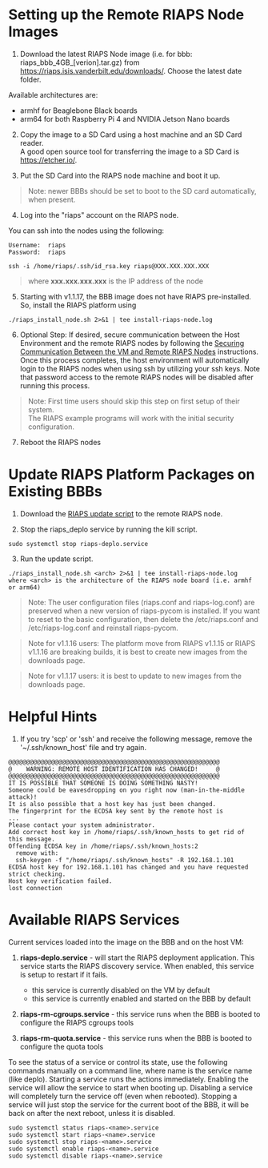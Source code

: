 # Setting up the Remote RIAPS Node Images

1) Download the latest RIAPS Node image (i.e. for bbb: riaps_bbb_4GB_[verion].tar.gz) from
   https://riaps.isis.vanderbilt.edu/downloads/. Choose the latest date folder.

  Available architectures are:
  - armhf for Beaglebone Black boards
  - arm64 for both Raspberry Pi 4 and NVIDIA Jetson Nano boards

2) Copy the image to a SD Card using a host machine and an SD Card reader.  
   A good open source tool for transferring the image to a SD Card is https://etcher.io/.

3) Put the SD Card into the RIAPS node machine and boot it up.  

>Note:  newer BBBs should be set to boot to the SD card automatically, when present.

4) Log into the "riaps" account on the RIAPS node.

 You can ssh into the nodes using the following:

    Username:  riaps
    Password:  riaps

```
ssh -i /home/riaps/.ssh/id_rsa.key riaps@XXX.XXX.XXX.XXX
```
>  where **xxx&#46;xxx&#46;xxx&#46;xxx** is the IP address of the node

5) Starting with v1.1.17, the BBB image does not have RIAPS pre-installed.  So,
   install the RIAPS platform using

```
./riaps_install_node.sh 2>&1 | tee install-riaps-node.log
```


6) Optional Step:  If desired, secure communication between the Host Environment
   and the remote RIAPS nodes by following the [Securing Communication Between the VM and Remote RIAPS Nodes](../riaps-x86runtime/README.md#secure-comm)
   instructions.  Once this process completes, the host environment will automatically
   login to the RIAPS nodes when using ssh by utilizing your ssh keys.  Note that
   password access to the remote RIAPS nodes will be disabled after running this process.  

> Note:  First time users should skip this step on first setup of their system.  
  The RIAPS example programs will work with the initial security configuration.

7) Reboot the RIAPS nodes

# Update RIAPS Platform Packages on Existing BBBs

1) Download the [RIAPS update script](riaps_install_nodes.sh) to the remote RIAPS node.

2) Stop the riaps_deplo service by running the kill script.

```
sudo systemctl stop riaps-deplo.service
```

3) Run the update script.

```
./riaps_install_node.sh <arch> 2>&1 | tee install-riaps-node.log
where <arch> is the architecture of the RIAPS node board (i.e. armhf or arm64)
```

> Note: The user configuration files (riaps.conf and riaps-log.conf) are preserved
  when a new version of riaps-pycom is installed.  If you want to reset to the
  basic configuration, then delete the /etc/riaps.conf and /etc/riaps-log.conf and
  reinstall riaps-pycom.  

> Note for v1.1.16 users:  The platform move from RIAPS v1.1.15 or RIAPS v1.1.16 are
  breaking builds, it is best to create new images from the downloads page.

> Note for v1.1.17 users: it is best to update to new images from the downloads page.


# Helpful Hints

1. If you try 'scp' or 'ssh' and receive the following message, remove the '~/.ssh/known_host'
   file and try again.

```
@@@@@@@@@@@@@@@@@@@@@@@@@@@@@@@@@@@@@@@@@@@@@@@@@@@@@@@@@@@
@    WARNING: REMOTE HOST IDENTIFICATION HAS CHANGED!     @
@@@@@@@@@@@@@@@@@@@@@@@@@@@@@@@@@@@@@@@@@@@@@@@@@@@@@@@@@@@
IT IS POSSIBLE THAT SOMEONE IS DOING SOMETHING NASTY!
Someone could be eavesdropping on you right now (man-in-the-middle attack)!
It is also possible that a host key has just been changed.
The fingerprint for the ECDSA key sent by the remote host is
...
Please contact your system administrator.
Add correct host key in /home/riaps/.ssh/known_hosts to get rid of this message.
Offending ECDSA key in /home/riaps/.ssh/known_hosts:2
  remove with:
  ssh-keygen -f "/home/riaps/.ssh/known_hosts" -R 192.168.1.101
ECDSA host key for 192.168.1.101 has changed and you have requested strict checking.
Host key verification failed.
lost connection
```

# Available RIAPS Services

Current services loaded into the image on the BBB and on the host VM:

1) **riaps-deplo.service** - will start the RIAPS deployment application.  This
   service starts the RIAPS discovery service.  When enabled, this service is setup
   to restart if it fails.

   - this service is currently disabled on the VM by default
   - this service is currently enabled and started on the BBB by default

2) **riaps-rm-cgroups.service** - this service runs when the BBB is booted to
   configure the RIAPS cgroups tools

3) **riaps-rm-quota.service** - this service runs when the BBB is booted to
   configure the quota tools

To see the status of a service or control its state, use the following commands
manually on a command line, where name is the service name (like deplo).  Starting
a service runs the actions immediately.  Enabling the service will allow the service
to start when booting up.  Disabling a service will completely turn the service
off (even when rebooted).  Stopping a service will just stop the service for the
current boot of the BBB, it will be back on after the next reboot, unless it is disabled.

```
sudo systemctl status riaps-<name>.service
sudo systemctl start riaps-<name>.service
sudo systemctl stop riaps-<name>.service
sudo systemctl enable riaps-<name>.service
sudo systemctl disable riaps-<name>.service
```
